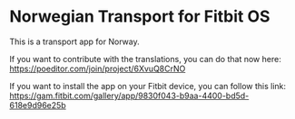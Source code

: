 # Norwegian Transport for Fitbit OS
This is a transport app for Norway.

If you want to contribute with the translations, you can do that now here: https://poeditor.com/join/project/6XvuQ8CrNO

If you want to install the app on your Fitbit device, you can follow this link: https://gam.fitbit.com/gallery/app/9830f043-b9aa-4400-bd5d-618e9d96e25b
